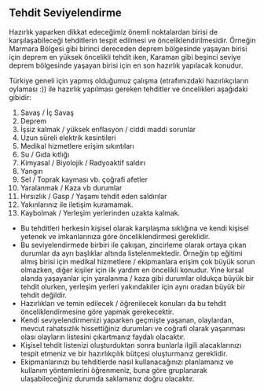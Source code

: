 ## Tehdit Seviyelendirme
Hazırlık yaparken dikkat edeceğimiz önemli noktalardan birisi de karşılaşabileceği tehditlerin tespit edilmesi ve önceliklendirilmesidir.
Örneğin Marmara Bölgesi gibi birinci dereceden deprem bölgesinde yaşayan birisi için deprem en yüksek öncelikli tehdit iken, Karaman gibi beşinci seviye deprem bölgesinde yaşayan birisi için en son hazırlık yapılacak konudur.

Türkiye geneli için yapmış olduğumuz çalışma (etrafımızdaki hazırlıkçıların oylaması :)) ile hazırlık yapılması gereken tehditler ve öncelikleri aşağıdaki gibidir:
1. Savaş / İç Savaş
2. Deprem
3. İşsiz kalmak / yüksek enflasyon / ciddi maddi sorunlar
4. Uzun süreli elektrik kesintileri
5. Medikal hizmetlere erişim sıkıntıları
6. Su / Gıda kıtlığı
7. Kimyasal / Biyolojik / Radyoaktif saldırı
8. Yangın
9. Sel / Toprak kayması vb. çoğrafi afetler
10. Yaralanmak / Kaza vb durumlar
11. Hırsızlık / Gasp / Yaşamı tehdit eden saldırılar
12. Yakınlarınız ile iletişim kuramamak.
13. Kaybolmak / Yerleşim yerlerinden uzakta kalmak.

* Bu tehditleri herkesin kişisel olarak karşılaşma sıklığına ve kendi kişisel yetenek ve imkanlarınıza göre önceliklendirmesi gereklidir.
* Bu seviyelendirmede birbiri ile çakışan, zincirleme olarak ortaya çıkan durumlar da ayrı başlıklar altında listelenmektedir.
Örneğin tıp eğitimi almış birisi için medikal hizmetlere / ekipmanlara erişim çok büyük sorun olmazken, diğer kişiler için ilk yardım en öncelikli konudur.
Yine kırsal alanda yaşayanlar için yaralanma / kaza gibi durumlar oldukça büyük bir tehdit olurken, yerleşim yerleri yakındakiler için aynı oradan büyük bir tehdit değildir.
* Hazırlıkları ve temin edilecek / öğrenilecek konuları da bu tehdit önceliklendirmesine göre yapmak gerekecektir.
* Kendi seviyelendirmenizi yaparken geçmişte yaşanan, olaylardan, mevcut rahatsızlık hissettiğiniz durumları ve coğrafi olarak yaşanması olası olayların listesini çıkartmanız faydalı olacaktır.
* Kişisel tehdit listenizi oluşturduktan sonra bunlarla ilgili alacaklarınızı tespit etmeniz ve bir hazırlıkçılık bütçesi oluşturmanız gereklidir.
* Ekipmanlarınızı bu tehditlerde nasıl kullanacağınızı planlamanız ve kullanım yöntemlerini öğrenmeniz, buna göre gruplanarak ulaşabileceğiniz durumda saklamanız doğru olacaktır.
